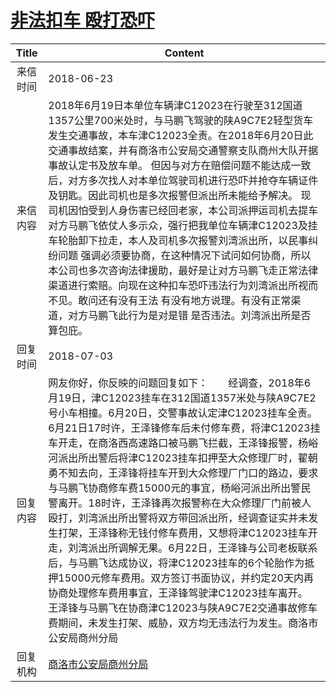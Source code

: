 # [非法扣车 殴打恐吓](http://www.shangluo.gov.cn/zmhd/ldxxxx.jsp?urltype=leadermail.LeaderMailContentUrl&wbtreeid=1112&leadermailid=4782)

| Title |                                                                                                                                                                                                                                                       Content                                                                                                                                                                                                                                                        |
|:-----:|----------------------------------------------------------------------------------------------------------------------------------------------------------------------------------------------------------------------------------------------------------------------------------------------------------------------------------------------------------------------------------------------------------------------------------------------------------------------------------------------------------------------|
| 来信时间  | 2018-06-23                                                                                                                                                                                                                                                                                                                                                                                                                                                                                                           |
| 来信内容  | 2018年6月19日本单位车辆津C12023在行驶至312国道1357公里700米处时，与马鹏飞驾驶的陕A9C7E2轻型货车发生交通事故，本车津C12023全责。在2018年6月20日此交通事故结案，并有商洛市公安局交通警察支队商州大队开据事故认定书及放车单。 但因与对方在赔偿问题不能达成一致后，对方多次找人对本单位驾驶司机进行恐吓并抢夺车辆证件及钥匙。因此司机也是多次报警但派出所未能给予解决。 现司机因怕受到人身伤害已经回老家，本公司派押运司机去提车 对方马鹏飞依仗人多示众，强行把我单位车辆津C12023及挂车轮胎卸下拉走，本人及司机多次报警刘湾派出所，以民事纠纷问题 强调必须要协商，在这种情况下试问如何协商，所以本公司也多次咨询法律援助，最好是让对方马鹏飞走正常法律渠道进行索赔。向现在这种扣车恐吓违法行为刘湾派出所视而不见。敢问还有没有王法 有没有地方说理。有没有正常渠道，对方马鹏飞此行为是对是错 是否违法。刘湾派出所是否算包庇。                                                                              |
| 回复时间  | 2018-07-03                                                                                                                                                                                                                                                                                                                                                                                                                                                                                                           |
| 回复内容  | 网友你好，你反映的问题回复如下：　　经调查，2018年6月19日，津C12023挂车在312国道1357米处与陕A9C7E2号小车相撞。6月20日，交警事故认定津C12023挂车全责。6月21日17时许，王泽锋修车后未付修车费，将津C12023挂车开走，在商洛西高速路口被马鹏飞拦截，王泽锋报警，杨峪河派出所出警后将津C12023挂车扣押至大众修理厂时，翟朝勇不知去向，王泽锋将挂车开到大众修理厂门口的路边，要求与马鹏飞协商修车费15000元的事宜，杨峪河派出所出警民警离开。18时许，王泽锋再次报警称在大众修理厂门前被人殴打，刘湾派出所出警将双方带回派出所，经调查证实并未发生打架，王泽锋称无钱付修车费用，又想将津C12023挂车开走，刘湾派出所调解无果。6月22日，王泽锋与公司老板联系后，与马鹏飞达成协议，将津C12023挂车的6个轮胎作为抵押15000元修车费用。双方签订书面协议，并约定20天内再协商处理修车费用事宜，王泽锋驾驶津C12023挂车离开。    王泽锋与马鹏飞在协商津C12023与陕A9C7E2交通事故修车费期间，未发生打架、威胁，双方均无违法行为发生。商洛市公安局商州分局 |
| 回复机构  | [商洛市公安局商州分局](../../category/agencies/商洛市公安局商州分局.md)                                                                                                                                                                                                                                                                                                                                                                                                                                                                  |